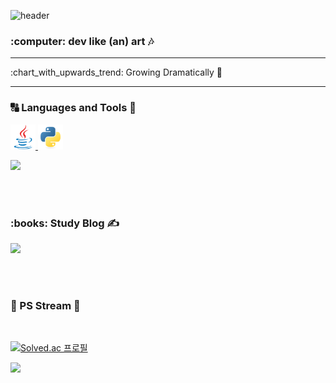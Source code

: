 ![header](https://capsule-render.vercel.app/api?type=waving&color=auto&height=165&section=header&text=Devtist&fontSize=80&fontAlign=80)
<div align='left'>
<h3> :computer: dev like (an) art 🎶 </h3>
<hr>
<p>
:chart_with_upwards_trend: Growing Dramatically 🚀<br>  
</p>
<hr size="1" noshade>
<h3> 🔠 Languages and Tools 🔧 </h3>

  <p align="left"> <a href="https://www.java.com" target="_blank" rel="noreferrer"> <img src="https://raw.githubusercontent.com/devicons/devicon/master/icons/java/java-original.svg" alt="java" width="40" height="40"/> </a> <a href="https://www.python.org" target="_blank" rel="noreferrer"> <img src="https://raw.githubusercontent.com/devicons/devicon/master/icons/python/python-original.svg" alt="python" width="40" height="40"/> </a> </p>
  
  <img src="https://img.shields.io/badge/Git%20-F05032.svg?&style=flat-square&logo=git&logoColor=white"/>
  
  
 <br><br>
  <h3> :books: Study Blog ✍</h3>
  <a href="https://devtist.tistory.com/"><img src="https://img.shields.io/badge/Tech%20Blog-11B48A?style=flat-square&logo=java&logoColor=white&link=https://devtist.tistory.com"/></a>&nbsp
  
<br><br>
<h3> 📆 PS Stream 🌱 </h3>
<br>

[![Solved.ac
프로필](http://mazassumnida.wtf/api/v2/generate_badge?boj=yt930310)](https://solved.ac/yt930310)

<img src="http://mazandi.herokuapp.com/api?handle=yt930310&theme=cold"/>

 
 </div>
